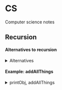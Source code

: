 # CS
Computer science notes

## Recursion

#### Alternatives to recursion

<details>
<summary>Alternatives</summary>

  #### hard coded
  - for small, known number of times 

  #### for loops
  - good for set number of times
  - great for arrays and objects

  #### while loops
  - good for unknown number of times

</details>


#### Example: addAllThings

<details><summary>printObj, addAllThings</summary>
  
  ```js

    // showing object depth
    let animals = {
      dog: {
        labrador: {
          american: 'http://dogpics.com/7423.png',
          english: 'http://dogpics.com/5274.png'
        }, 
        akita: {
          japanese: 'http://dogpics.com/3486.png',
          american: 'http://dogpics.com/4843.png'
        },
        poodle: {
          standard: {
            french: 'http://dogpics.com/8484.png',
            barbone: 'http://dogpics.com/1268.png'
          },
          miniature: 'http://dogpics.com/1350.png',
          toy: 'http://dogpics.com/884.png'
        }
      },
      cat: 'http://grumpycat.com/mrGrumpy.png'
    }

    function printObj(obj, count = 0) {
      for (let prop in obj) {
        if (typeof obj[prop] === 'object') {
          console.log('---'.repeat(count), prop + ':');
          printObj(obj[prop], count + 1);
        }
        else console.log('---'.repeat(count), prop + ':', obj[prop]);
      }
    }
    printObj(animals);


    // addition
    function addAllThings(n) {
      if (n === 1) {
        console.log('done');
        return ;
      }
      else {
        console.log('n', n);
        return n + addAllThings(n - 1);
      }
    }
    addAllThings(4);


    // factorials
    function fact(n) {
      if (n === 1) return 1;
      else return n * fact(n - 1);
    }

    fact(4); // 24

  ```

  - Each iteration of the recursion function runs and remains on the pending call stack because it cannot yet complete until the last time, when it finally gets a value.

</details>

